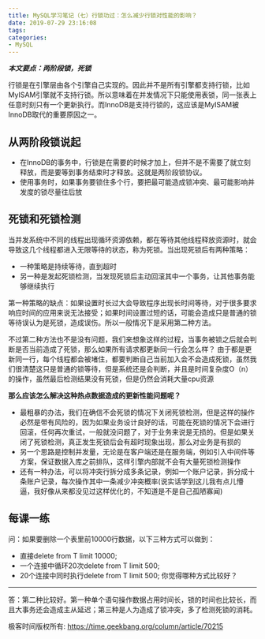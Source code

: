 ```yaml
---
title: MySQL学习笔记（七）行锁功过：怎么减少行锁对性能的影响？
date: 2019-07-29 23:16:08
tags:
categories:
- MySQL
---
```

***本文要点：两阶段锁，死锁***
<!--more-->

行锁是在引擎层由各个引擎自己实现的。因此并不是所有引擎都支持行锁，比如MyISAM引擎就不支持行锁。所以意味着在并发情况下只能使用表锁，同一张表上任意时刻只有一个更新执行。而InnoDB是支持行锁的，这应该是MyISAM被InnoDB取代的重要原因之一。

## 从两阶段锁说起
* 在InnoDB的事务中，行锁是在需要的时候才加上，但并不是不需要了就立刻释放，而是要等到事务结束时才释放。这就是两阶段锁协议。
* 使用事务时，如果事务要锁住多个行，要把最可能造成锁冲突、最可能影响并发度的锁尽量往后放

## 死锁和死锁检测
当并发系统中不同的线程出现循环资源依赖，都在等待其他线程释放资源时，就会导致这几个线程都进入无限等待的状态，称为死锁。当出现死锁后有两种策略：
* 一种策略是持续等待，直到超时
* 另一种是发起死锁检测，当发现死锁后主动回滚其中一个事务，让其他事务能够继续执行

第一种策略的缺点：如果设置时长过大会导致程序出现长时间等待，对于很多要求响应时间的应用来说无法接受；如果时间设置过短的话，可能会造成只是普通的锁等待误认为是死锁，造成误伤。所以一般情况下是采用第二种方法。

不过第二种方法也不是没有问题，我们来想象这样的过程，当事务被锁之后就会判断是否当前造成了死锁，那么如果所有请求都更新同一行会怎么样？
由于都是更新同一行，每个线程都会被堵住，都要判断自己当前加入会不会造成死锁，虽然我们很清楚这只是普通的锁等待，但是系统还是会判断，并且是时间复杂度O（n）的操作，虽然最后检测结果没有死锁，但是仍然会消耗大量cpu资源

**那么应该怎么解决这种热点数据造成的更新性能问题呢？**

* 最粗暴的办法，我们在确信不会死锁的情况下关闭死锁检测，但是这样的操作必然是带有风险的，因为如果业务设计良好的话，可能在死锁的情况下会进行回滚，任何再次重试，一般就没问题了，对于业务来说是无损的。但是如果关闭了死锁检测，真正发生死锁后会有超时现象出现，那么对业务是有损的
* 另一个思路是控制并发量，无论是在客户端还是在服务端，例如引入中间件等方案，保证数据入库之前排队，这样引擎内部就不会有大量死锁检测操作
* 还有一种办法，可以将冲突行拆分成多条记录，例如一个账户记录，拆分成十条账户记录，每次操作其中一条减少冲突概率(说实话学到这儿我有点儿懵逼，我好像从来都没见过这样优化的，不知道是不是自己孤陋寡闻)

## 每课一练
问：如果要删除一个表里前10000行数据，以下三种方式可以做到：
* 直接delete from T limit 10000;
* 一个连接中循环20次delete from T limit 500;
* 20个连接中同时执行delete from T limit 500;
你觉得哪种方式比较好？


-------------- 
答：第二种比较好。第一种单个语句操作数据占用时间长，锁的时间也比较长，而且大事务还会造成主从延迟；第三种是人为造成了锁冲突，多了检测死锁的消耗。

极客时间版权所有: https://time.geekbang.org/column/article/70215